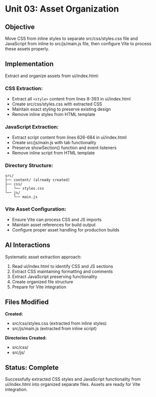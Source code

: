 # Unit 03: Asset Organization

## Objective
Move CSS from inline styles to separate src/css/styles.css file and JavaScript from inline to src/js/main.js file, then configure Vite to process these assets properly.

## Implementation
Extract and organize assets from ui/index.html:

### CSS Extraction:
- Extract all `<style>` content from lines 8-393 in ui/index.html
- Create src/css/styles.css with extracted CSS
- Maintain exact styling to preserve existing design
- Remove inline styles from HTML template

### JavaScript Extraction:
- Extract script content from lines 626-684 in ui/index.html  
- Create src/js/main.js with tab functionality
- Preserve showSection() function and event listeners
- Remove inline script from HTML template

### Directory Structure:
```
src/
├── content/ (already created)
├── css/
│   └── styles.css
└── js/
    └── main.js
```

### Vite Asset Configuration:
- Ensure Vite can process CSS and JS imports
- Maintain asset references for build output
- Configure proper asset handling for production builds

## AI Interactions
Systematic asset extraction approach:
1. Read ui/index.html to identify CSS and JS sections
2. Extract CSS maintaining formatting and comments
3. Extract JavaScript preserving functionality
4. Create organized file structure
5. Prepare for Vite integration

## Files Modified
**Created:**
- src/css/styles.css (extracted from inline styles)
- src/js/main.js (extracted from inline script)

**Directories Created:**
- src/css/
- src/js/

## Status: Complete
Successfully extracted CSS styles and JavaScript functionality from ui/index.html into organized separate files. Assets are ready for Vite integration.
